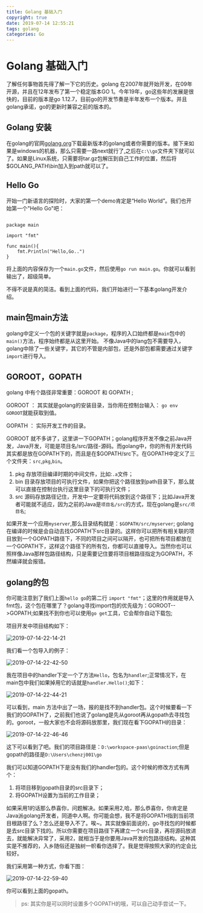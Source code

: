 ```yaml
---
title: Golang 基础入门
copyright: true
date: 2019-07-14 12:55:21
tags: golang
categories: Go
---
```


# Golang 基础入门

了解任何事物首先得了解一下它的历史。golang 在2007年就开始开发，在09年开源，并且在12年发布了第一个稳定版本GO 1。今年19年，go这些年的发展是很快的，目前的版本是go 1.12.7，目前go的开发节奏是半年发布一个版本。并且golang承诺，go的更新时兼容之前的版本的。

## Golang 安装

在golang的官网[golang.org](https://golang.org/)下载最新版本的golang或者你需要的版本。接下来如果是windows的机器，那么只需要一路next就行了,之后在`c:\\go`文件夹下就可以了。如果是Linux系统，只需要将tar.gz包解压到自己工作的位置，然后将$GOLANG_PATH\bin加入到path就可以了。

<!--more-->

## Hello Go

开始一门新语言的探险时，大家的第一个demo肯定是“Hello World”。我们也开始第一个"Hello Go"吧：

```golang

package main

import "fmt"

func main(){
	fmt.Println("Hello,Go..")
}

```

将上面的内容保存为一个`main.go`文件，然后使用`go run main.go`。你就可以看到输出了，超级简单。

不得不说是真的简洁。看到上面的代码，我们开始进行一下基本golang开发介绍。

## main包main方法

golang中定义一个包的关键字就是`package`，程序的入口始终都是`main`包中的`main()`方法，程序始终都是从这里开始。
不像Java中的lang包不需要导入，golang中除了一些关键字，其它的不管是内部包，还是外部包都需要通过关键字`import`进行导入。

## GOROOT，GOPATH

golang 中有个路径非常重要：GOROOT 和 GOPATH ; 

GOROOT ： 其实就是golang的安装目录，当你用在控制台输入： `go env GOROOT`就能获取到值。

GOPATH ： 实际开发工作的目录。

GOROOT 就不多讲了，这里讲一下GOPATH；golang程序开发不像之前Java开发，Java开发，可能是项目名/src/路径-源码。而golang中，你的所有开发代码其实都是放在GOPATH下的，而且是在$GOPATH/src下。在GOPATH中定义了三个文件夹：`src`,`pkg`,`bin`。

1. pkg 存放项目编译时期的中间文件，比如:`.a`文件；
2. bin 目录存放项目的可执行文件，如果你把这个路径放到path目录下，那么就可以直接在控制台执行这里目录下的可执行文件；
3. src 源码存放路径记住，开发中一定要将代码放到这个路径下；比如Java开发者可能就不适应，因为之前的Java是`项目名/src`的方式，现在golang是`src/项目名`;

如果开发一个应用`myserver`,那么目录结构就是：`$GOPATH/src/myserver`; golang在编译的时候是会自动去找GOPATH下src目录的。这样你可以把所有相关联的项目放到一个GOPATH路径下，不同的项目之间可以隔开，也可把所有项目都放在一个GOPATH下，这样这个路径下的所有包，你都可以直接导入。当然你也可以照样像Java那样包路径结构，只是需要记住要将项目根路径指定为GOPATH，不然编译就会报错。

## golang的包

你可能注意到了我们上面`hello go`的第二行 `import "fmt"`；这里的作用就是导入fmt包，这个包在哪里了？golang寻找import包的优先级为：GOROOT-->GOPATH;如果找不到你也可以使用`go get`工具，它会帮你自动下载包;

项目开发中项目结构如下：

![2019-07-14-22-14-21](/images/qiniu/2019-07-14-22-14-21.png)

我们看一个包导入的例子：

![2019-07-14-22-42-50](/images/qiniu/2019-07-14-22-42-50.png)

我在项目中的handler下定一个了方法`Hello`，包名为`handler`;正常情况下，在main包中我们如果掉用它的话就是`handler.Hello()`;如下：

![2019-07-14-22-44-21](/images/qiniu/2019-07-14-22-44-21.png)

可以看到，main 方法中出了一场，报的是找不到handler包。这个时候要看一下我们的GOPATH了，之前我们也说了golang是先从goroot再从gopath去寻找包的。goroot，一般大家也不会将源码放那里，我们现在看下GOPATH的目录：

![2019-07-14-22-46-46](/images/qiniu/2019-07-14-22-46-46.png)

这下可以看到了吧。我们的项目路径是：`D:\workspace-paas\goinaction`;但是gopath的路径是`D:\Users\chenzj001\go`

我们可以知道GOPATH下是没有我们的handler包的。这个时候的修改方式有两个：

1. 将项目移到gopath目录的src目录下；
2. 将GOPATH设置为当前的工作目录；

如果采用1的话那么恭喜你，问题解决。如果采用2,哈，那么恭喜你，你肯定是Java派golang开发者，同道中人啊。你可能会想，我不是将GOPATH指到当前项目根路径了么？怎么还是导入不了。唉~。其实就像前面说的，go寻找包的时候都是去src目录下找的。所以你需要在项目路径下再建立一个src目录，再将源码放进去，就能解决异常了，采用2，就相当于是你要用Java开发的包路径结构。这种其实是不推荐的，入乡随俗还是独树一帜看你选择了。我是觉得按照大家的约定会比较好。

我们采用第一种方式，你看下图：

![2019-07-14-22-59-40](/images/qiniu/2019-07-14-22-59-40.png)

你可以看到上面的gopath。

> ps: 其实你是可以同时设置多个GOPATH的哦，可以自己动手尝试一下。
